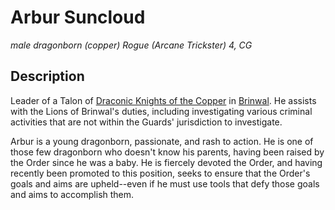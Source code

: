 # Arbur Suncloud
*male dragonborn (copper) Rogue (Arcane Trickster) 4, CG*

## Description
Leader of a Talon of [Draconic Knights of the Copper](/Organizations/DraconicOrder/Copper.md) in [Brinwal](/Cities/Brinwal.md). He assists with the Lions of Brinwal's duties, including investigating various criminal activities that are not within the Guards' jurisdiction to investigate.

Arbur is a young dragonborn, passionate, and rash to action. He is one of those few dragonborn who doesn't know his parents, having been raised by the Order since he was a baby. He is fiercely devoted the Order, and having recently been promoted to this position, seeks to ensure that the Order's goals and aims are upheld--even if he must use tools that defy those goals and aims to accomplish them.
